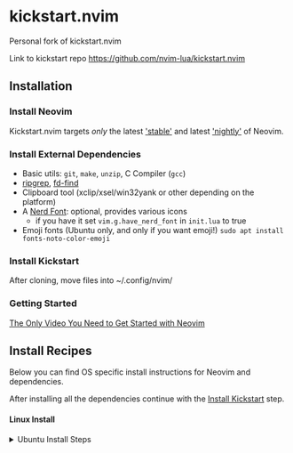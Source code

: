 # kickstart.nvim

Personal fork of kickstart.nvim

Link to kickstart repo
https://github.com/nvim-lua/kickstart.nvim


## Installation

### Install Neovim

Kickstart.nvim targets *only* the latest
['stable'](https://github.com/neovim/neovim/releases/tag/stable) and latest
['nightly'](https://github.com/neovim/neovim/releases/tag/nightly) of Neovim.

### Install External Dependencies

- Basic utils: `git`, `make`, `unzip`, C Compiler (`gcc`)
- [ripgrep](https://github.com/BurntSushi/ripgrep#installation),
  [fd-find](https://github.com/sharkdp/fd#installation)
- Clipboard tool (xclip/xsel/win32yank or other depending on the platform)
- A [Nerd Font](https://www.nerdfonts.com/): optional, provides various icons
  - if you have it set `vim.g.have_nerd_font` in `init.lua` to true
- Emoji fonts (Ubuntu only, and only if you want emoji!) `sudo apt install fonts-noto-color-emoji`

### Install Kickstart

After cloning, move files into ~/.config/nvim/

### Getting Started

[The Only Video You Need to Get Started with Neovim](https://youtu.be/m8C0Cq9Uv9o)

## Install Recipes

Below you can find OS specific install instructions for Neovim and dependencies.

After installing all the dependencies continue with the [Install Kickstart](#Install-Kickstart) step.

#### Linux Install
<details><summary>Ubuntu Install Steps</summary>

<details><summary>Arch Install Steps</summary>

```
sudo pacman -S --noconfirm --needed gcc make git ripgrep fd unzip neovim
```
</details>

